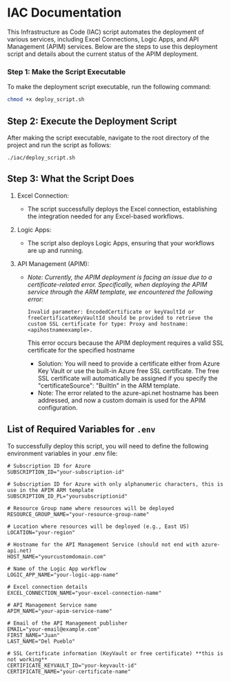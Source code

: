 # IAC Documentation

This Infrastructure as Code (IAC) script automates the deployment of various services, including Excel Connections, Logic Apps, and API Management (APIM) services. Below are the steps to use this deployment script and details about the current status of the APIM deployment.

### Step 1: Make the Script Executable

To make the deployment script executable, run the following command:

```bash
chmod +x deploy_script.sh
```

## Step 2: Execute the Deployment Script
After making the script executable, navigate to the root directory of the project and run the script as follows:
```
./iac/deploy_script.sh
```
## Step 3: What the Script Does
1. Excel Connection:
    * The script successfully deploys the Excel connection, establishing the integration needed for any Excel-based workflows.

2. Logic Apps:
    * The script also deploys Logic Apps, ensuring that your workflows are up and running.

3. API Management (APIM):
    * *Note: Currently, the APIM deployment is facing an issue due to a certificate-related error. Specifically, when deploying the APIM service through the ARM template, we encountered the following error:*

        ```
        Invalid parameter: EncodedCertificate or keyVaultId or freeCertificateKeyVaultId should be provided to retrieve the custom SSL certificate for type: Proxy and hostname: <apihostnameexample>.

        ```
        This error occurs because the APIM deployment requires a valid SSL certificate for the specified hostname

        * Solution: You will need to provide a certificate either from Azure Key Vault or use the built-in Azure free SSL certificate. The free SSL certificate will automatically be assigned if you specify the "certificateSource": "BuiltIn" in the ARM template.
        * Note: The error related to the azure-api.net hostname has been addressed, and now a custom domain is used for the APIM configuration.

## List of Required Variables for `.env`
To successfully deploy this script, you will need to define the following environment variables in your .env file:
```
# Subscription ID for Azure
SUBSCRIPTION_ID="your-subscription-id"

# Subscription ID for Azure with only alphanumeric characters, this is use in the APIM ARM template
SUBSCRIPTION_ID_PL="yoursubscriptionid"

# Resource Group name where resources will be deployed
RESOURCE_GROUP_NAME="your-resource-group-name"

# Location where resources will be deployed (e.g., East US)
LOCATION="your-region"

# Hostname for the API Management Service (should not end with azure-api.net)
HOST_NAME="yourcustomdomain.com"

# Name of the Logic App workflow
LOGIC_APP_NAME="your-logic-app-name"

# Excel connection details
EXCEL_CONNECTION_NAME="your-excel-connection-name"

# API Management Service name
APIM_NAME="your-apim-service-name"

# Email of the API Management publisher
EMAIL="your-email@example.com"
FIRST_NAME="Juan"
LAST_NAME="Del Pueblo"

# SSL Certificate information (KeyVault or free certificate) **this is not working**
CERTIFICATE_KEYVAULT_ID="your-keyvault-id"
CERTIFICATE_NAME="your-certificate-name"

```